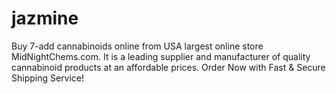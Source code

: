 # jazmine
Buy 7-add cannabinoids online from USA largest online store MidNightChems.com. It is a leading supplier and manufacturer of quality cannabinoid products at an affordable prices. Order Now with Fast &amp; Secure Shipping Service!
